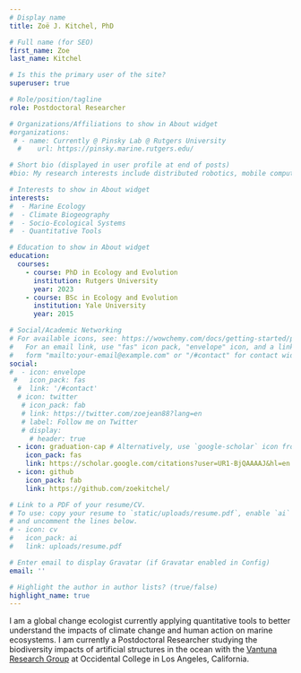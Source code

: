 ```yaml
---
# Display name
title: Zoë J. Kitchel, PhD

# Full name (for SEO)
first_name: Zoe
last_name: Kitchel

# Is this the primary user of the site?
superuser: true

# Role/position/tagline
role: Postdoctoral Researcher

# Organizations/Affiliations to show in About widget
#organizations:
 # - name: Currently @ Pinsky Lab @ Rutgers University
  #    url: https://pinsky.marine.rutgers.edu/

# Short bio (displayed in user profile at end of posts)
#bio: My research interests include distributed robotics, mobile computing and programmable matter.

# Interests to show in About widget
interests:
#  - Marine Ecology
#  - Climate Biogeography
#  - Socio-Ecological Systems
#  - Quantitative Tools

# Education to show in About widget
education:
  courses:
    - course: PhD in Ecology and Evolution
      institution: Rutgers University
      year: 2023
    - course: BSc in Ecology and Evolution
      institution: Yale University
      year: 2015

# Social/Academic Networking
# For available icons, see: https://wowchemy.com/docs/getting-started/page-builder/#icons
#   For an email link, use "fas" icon pack, "envelope" icon, and a link in the
#   form "mailto:your-email@example.com" or "/#contact" for contact widget.
social:
#  - icon: envelope
 #   icon_pack: fas
  #  link: '/#contact'
  # icon: twitter
   # icon_pack: fab
   # link: https://twitter.com/zoejean88?lang=en
   # label: Follow me on Twitter
   # display:
     # header: true
  - icon: graduation-cap # Alternatively, use `google-scholar` icon from `ai` icon pack
    icon_pack: fas
    link: https://scholar.google.com/citations?user=UR1-BjQAAAAJ&hl=en
  - icon: github
    icon_pack: fab
    link: https://github.com/zoekitchel/

# Link to a PDF of your resume/CV.
# To use: copy your resume to `static/uploads/resume.pdf`, enable `ai` icons in `params.yaml`,
# and uncomment the lines below.
# - icon: cv
#   icon_pack: ai
#   link: uploads/resume.pdf

# Enter email to display Gravatar (if Gravatar enabled in Config)
email: ''

# Highlight the author in author lists? (true/false)
highlight_name: true
---
```


I am a global change ecologist currently applying quantitative tools to better understand the impacts of climate change and human action on marine ecosystems. I am currently a Postdoctoral Researcher studying the biodiversity impacts of artificial structures in the ocean with the <a href="https://www.oxy.edu/academics/vantuna-research-group">Vantuna Research Group</a> at Occidental College in Los Angeles, California.

